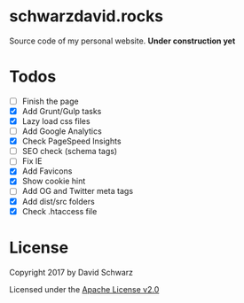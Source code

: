 # schwarzdavid.rocks

Source code  of my personal website. **Under construction yet**

# Todos

- [ ] Finish the page
- [x] Add Grunt/Gulp tasks
- [x] Lazy load css files
- [ ] Add Google Analytics
- [x] Check PageSpeed Insights
- [ ] SEO check (schema tags)
- [ ] Fix IE
- [x] Add Favicons
- [x] Show cookie hint
- [ ] Add OG and Twitter meta tags
- [x] Add dist/src folders
- [x] Check .htaccess file

# License

Copyright 2017 by David  Schwarz

Licensed under the [Apache License v2.0](LICENSE)